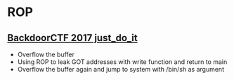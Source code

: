# ROP

## [BackdoorCTF 2017 just_do_it](https://teamrocketist.github.io/2017/09/25/Pwn-BackdoorCTF-2017-Justdoit/)
* Overflow the buffer
* Using ROP to leak GOT addresses with write function and return to main
* Overflow the buffer again and jump to system with /bin/sh as argument
